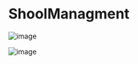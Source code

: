 # ShoolManagment
![image](https://user-images.githubusercontent.com/47479228/158618595-3c4095e3-1459-4547-ba1d-ea8f8a6e70ac.png)

![image](https://user-images.githubusercontent.com/47479228/158657863-a2a66d3f-6c13-4a16-9258-90c995d56766.png)

